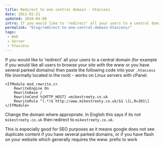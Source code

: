 ```yaml
---
title: Redirect to one central domain - htaccess
date: 2011-02-21
updated: 2016-04-08
intro: If you would like to 'redirect' all your users to a central domain (for example if you would like all users to browse your site with the www or you have several parked domains)
permalink: "blog/redirect-to-one-central-domain-htaccess/"
tags:
 - Web
 - Server
 - htaccess
---
```


If you would like to 'redirect' all your users to a central domain (for example if you would like all users to browse your site with the www or you have several parked domains) then paste the following code into your `.htaccess` file (normally located in the root) - works on Linux servers with cPanel.

```apacheconf
<IfModule mod_rewrite.c>
    RewriteEngine On
    RewriteBase /
    RewriteCond %{HTTP_HOST} =mikestreety.co.uk
    RewriteRule ^(.*)$ http://www.mikestreety.co.uk/$1 \[L,R=301\]
</IfModule>
```

Change the domain where appropriate. In English this says if its not `mikestreety.co.uk` then redirect to `mikestreety.co.uk`.

This is especially good for SEO purposes as it means google does not see duplicate content if you have several parked domains, or if you have flash on your website which generally requires the www. prefix to work

